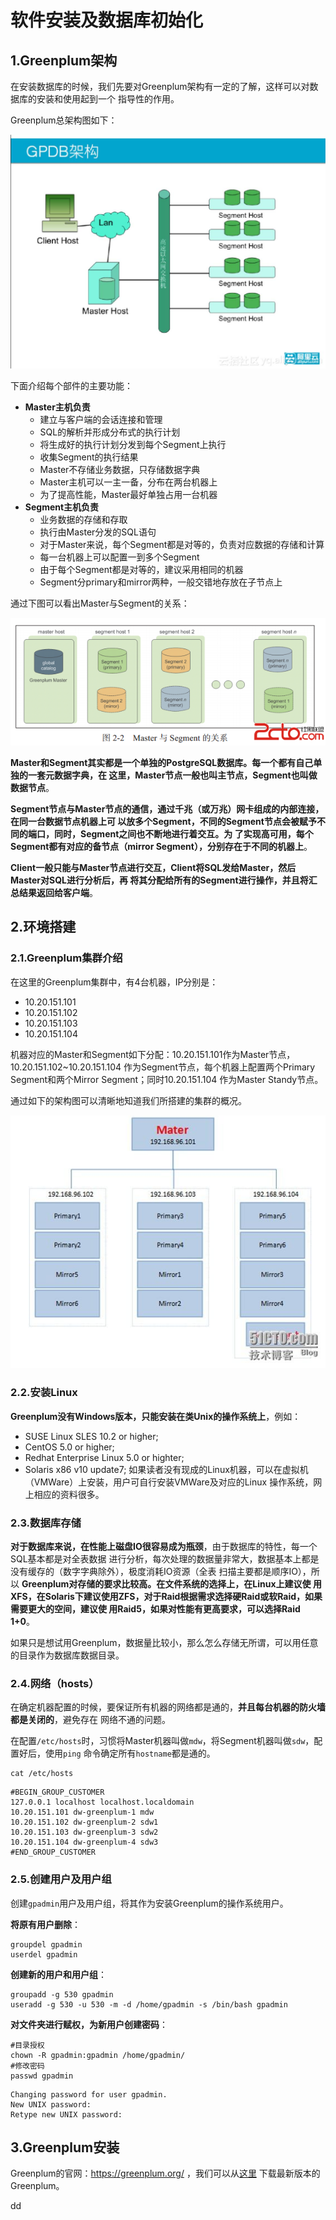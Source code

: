 软件安装及数据库初始化
================================================================================
## 1.Greenplum架构
在安装数据库的时候，我们先要对Greenplum架构有一定的了解，这样可以对数据库的安装和使用起到一个
指导性的作用。

Greenplum总架构图如下：

![Greenplum总体架构图](img/1.jpeg)

下面介绍每个部件的主要功能：

+ **Master主机负责**
  - 建立与客户端的会话连接和管理
  - SQL的解析并形成分布式的执行计划
  - 将生成好的执行计划分发到每个Segment上执行
  - 收集Segment的执行结果
  - Master不存储业务数据，只存储数据字典
  - Master主机可以一主一备，分布在两台机器上
  - 为了提高性能，Master最好单独占用一台机器
+ **Segment主机负责**
  - 业务数据的存储和存取
  - 执行由Master分发的SQL语句
  - 对于Master来说，每个Segment都是对等的，负责对应数据的存储和计算
  - 每一台机器上可以配置一到多个Segment
  - 由于每个Segment都是对等的，建议采用相同的机器
  - Segment分primary和mirror两种，一般交错地存放在子节点上

通过下图可以看出Master与Segment的关系：

![Master与Segment的关系](img/2.png)

**Master和Segment其实都是一个单独的PostgreSQL数据库。每一个都有自己单独的一套元数据字典，在
这里，Master节点一般也叫主节点，Segment也叫做数据节点**。

**Segment节点与Master节点的通信，通过千兆（或万兆）网卡组成的内部连接，在同一台数据节点机器上可
以放多个Segment，不同的Segment节点会被赋予不同的端口，同时，Segment之间也不断地进行着交互。为
了实现高可用，每个Segment都有对应的备节点（mirror Segment），分别存在于不同的机器上**。

**Client一般只能与Master节点进行交互，Client将SQL发给Master，然后Master对SQL进行分析后，再
将其分配给所有的Segment进行操作，并且将汇总结果返回给客户端**。

## 2.环境搭建

### 2.1.Greenplum集群介绍
在这里的Greenplum集群中，有4台机器，IP分别是：
+ 10.20.151.101
+ 10.20.151.102
+ 10.20.151.103
+ 10.20.151.104

机器对应的Master和Segment如下分配：10.20.151.101作为Master节点，10.20.151.102~10.20.151.104
作为Segment节点，每个机器上配置两个Primary Segment和两个Mirror Segment；同时10.20.151.104
作为Master Standy节点。

通过如下的架构图可以清晰地知道我们所搭建的集群的概况。

![安装测试环境的Greemplum架构](img/3.jpeg)

### 2.2.安装Linux
**Greenplum没有Windows版本，只能安装在类Unix的操作系统上**，例如：
+ SUSE Linux SLES 10.2 or higher;
+ CentOS 5.0 or higher;
+ Redhat Enterprise Linux 5.0 or highter;
+ Solaris x86 v10 update7;
如果读者没有现成的Linux机器，可以在虚拟机（VMWare）上安装，用户可自行安装VMWare及对应的Linux
操作系统，网上相应的资料很多。

### 2.3.数据库存储
**对于数据库来说，在性能上磁盘IO很容易成为瓶颈**，由于数据库的特性，每一个SQL基本都是对全表数据
进行分析，每次处理的数据量非常大，数据基本上都是没有缓存的（数字字典除外），极度消耗IO资源（全表
扫描主要都是顺序IO），所以 **Greenplum对存储的要求比较高。在文件系统的选择上，在Linux上建议使
用XFS，在Solaris下建议使用ZFS，对于Raid根据需求选择硬Raid或软Raid，如果需要更大的空间，建议使
用Raid5，如果对性能有更高要求，可以选择Raid 1+0**。

如果只是想试用Greenplum，数据量比较小，那么怎么存储无所谓，可以用任意的目录作为数据库数据目录。

### 2.4.网络（hosts）
在确定机器配置的时候，要保证所有机器的网络都是通的，**并且每台机器的防火墙都是关闭的**，避免存在
网络不通的问题。

在配置`/etc/hosts`时，习惯将Master机器叫做`mdw`，将Segment机器叫做`sdw`，配置好后，使用`ping`
命令确定所有`hostname`都是通的。
```shell
cat /etc/hosts
```
```
#BEGIN_GROUP_CUSTOMER
127.0.0.1 localhost localhost.localdomain
10.20.151.101 dw-greenplum-1 mdw
10.20.151.102 dw-greenplum-2 sdw1
10.20.151.103 dw-greenplum-3 sdw2
10.20.151.104 dw-greenplum-4 sdw3
#END_GROUP_CUSTOMER
```

### 2.5.创建用户及用户组
创建`gpadmin`用户及用户组，将其作为安装Greenplum的操作系统用户。

**将原有用户删除**：
```shell
groupdel gpadmin
userdel gpadmin
```
**创建新的用户和用户组**：
```shell
groupadd -g 530 gpadmin
useradd -g 530 -u 530 -m -d /home/gpadmin -s /bin/bash gpadmin
```
**对文件夹进行赋权，为新用户创建密码**：
```shell
#目录授权
chown -R gpadmin:gpadmin /home/gpadmin/
#修改密码
passwd gpadmin
```
```
Changing password for user gpadmin.
New UNIX password:
Retype new UNIX password:
```

## 3.Greenplum安装
Greenplum的官网：https://greenplum.org/ ，我们可以从[这里](https://github.com/greenplum-db/gpdb/releases)
下载最新版本的Greenplum。












































dd
